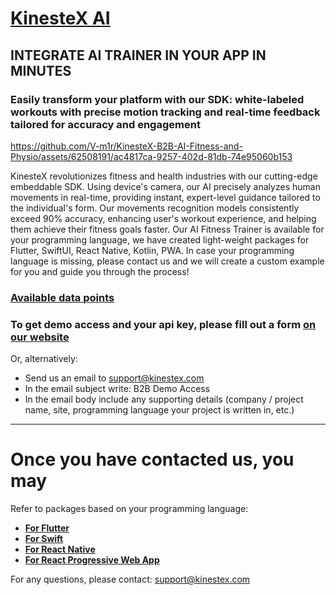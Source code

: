 # [KinesteX AI](https://kinestex.com)
## INTEGRATE AI TRAINER IN YOUR APP IN MINUTES
### Easily transform your platform with our SDK: white-labeled workouts with precise motion tracking and real-time feedback tailored for accuracy and engagement


https://github.com/V-m1r/KinesteX-B2B-AI-Fitness-and-Physio/assets/62508191/ac4817ca-9257-402d-81db-74e95060b153


KinesteX revolutionizes fitness and health industries with our cutting-edge embeddable SDK. Using device's camera, our AI precisely analyzes human movements in real-time, providing instant, expert-level guidance tailored to the individual's form. Our movements recognition models consistently exceed 90% accuracy, enhancing user's workout experience, and helping them achieve their fitness goals faster. Our AI Fitness Trainer is available for your programming language, we have created light-weight packages for Flutter, SwiftUI, React Native, Kotlin, PWA. In case your programming language is missing, please contact us and we will create a custom example for you and guide you through the process!

### [Available data points](https://kinestex.notion.site/KinesteX-B2B-Data-Sharing-cdc592019d8045708c36889cb0c4e774?pvs=74)

### To get demo access and your api key, please fill out a form [on our website](https://kinestex.com#contact-form)

Or, alternatively: 
- Send us an email to [support@kinestex.com](mailto:support@kinestex.com)
- In the email subject write: B2B Demo Access
- In the email body include any supporting details (company / project name, site, programming language your project is written in, etc.)

-------

# Once you have contacted us, you may
Refer to packages based on your programming language:

- [**For Flutter**](https://github.com/V-m1r/KinesteXFlutterDemo)
- [**For Swift**](https://github.com/V-m1r/KinesteXAIWebView)
- [**For React Native**](https://github.com/V-m1r/KinesteXReactNativeDemo)
- [**For React Progressive Web App**](https://github.com/V-m1r/KinesteX-B2B-AI-Fitness-and-Physio/tree/main/PWA-KinesteX)

For any questions, please contact: support@kinestex.com
